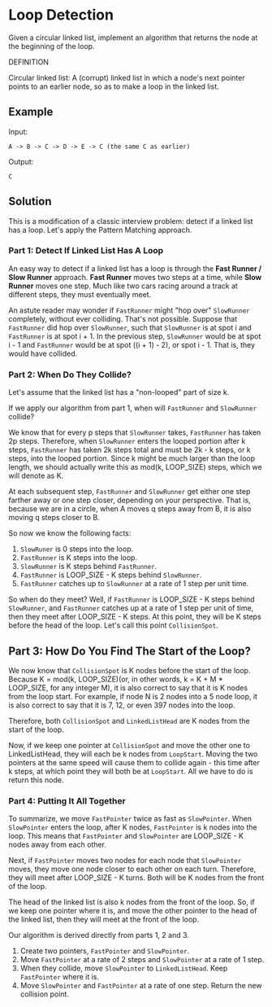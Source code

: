 # Loop Detection

Given a circular linked list, implement an algorithm that returns the node at the beginning of the loop.

DEFINITION

Circular linked list: A (corrupt) linked list in which a node's next pointer points to an earlier node, so as to make
a loop in the linked list.
 
## Example

Input:

`A -> B -> C -> D -> E -> C (the same C as earlier)`

Output:

`C`

## Solution

This is a modification of a classic interview problem: detect if a linked list has a loop. Let's apply the Pattern 
Matching approach.

### Part 1: Detect If Linked List Has A Loop

An easy way to detect if a linked list has a loop is through the **Fast Runner / Slow Runner** approach. **Fast 
Runner** moves two steps at a time, while **Slow Runner** moves one step. Much like two cars racing around a track at
different steps, they must eventually meet.

An astute reader may wonder if `FastRunner` might "hop over" `SlowRunner` completely, without ever colliding. That's 
not possible. Suppose that `FastRunner` did hop over `SlowRunner`, such that `SlowRunner` is at spot i and 
`FastRunner` is at spot i + 1. In the previous step, `SlowRunner` would be at spot i - 1 and `FastRunner` would be at
 spot ((i + 1) - 2), or spot i - 1. That is, they would have collided.
 
 ### Part 2: When Do They Collide?
 
 Let's assume that the linked list has a "non-looped" part of size k.
 
 If we apply our algorithm from part 1, when will `FastRunner` and `SlowRunner` collide?
 
 We know that for every p steps that `SlowRunner` takes, `FastRunner` has taken 2p steps. Therefore, when 
 `SlowRunner` enters the looped portion after k steps, `FastRunner` has taken 2k steps total and must be 2k - k 
 steps, or k steps, into the looped portion. Since k might be much larger than the loop length, we should actually 
 write this as mod(k, LOOP_SIZE) steps, which we will denote as K.
 
 At each subsequent step, `FastRunner` and `SlowRunner` get either one step farther away or one step closer, 
 depending on your perspective. That is, because we are in a circle, when A moves q steps away from B, it is also 
 moving q steps closer to B.
 
 So now we know the following facts:
 
 1. `SlowRuner` is 0 steps into the loop.
 2. `FastRunner` is K steps into the loop.
 3. `SlowRunner` is K steps behind `FastRunner`.
 4. `FastRunner` is LOOP_SIZE - K steps behind `SlowRunner`.
 5. `FastRunner` catches up to `SlowRunner` at a rate of 1 step per unit time.
 
 So when do they meet? Well, if `FastRunner` is LOOP_SIZE - K steps behind `SlowRunner`, and `FastRunner` catches up 
 at a rate of 1 step per unit of time, then they meet after LOOP_SIZE - K steps. At this point, they will be K steps 
 before the head of the loop. Let's call this point `CollisionSpot`.
 
 ## Part 3: How Do You Find The Start of the Loop?
 
We now know that `CollisionSpot` is K nodes before the start of the loop. Because K = mod(k, LOOP_SIZE)(or, in other
words, k = K + M * LOOP_SIZE, for any integer M), it is also correct to say that it is K nodes from the loop start.
For example, if node N is 2 nodes into a 5 node loop, it is also correct to say that it is 7, 12, or even 397 
nodes into the loop.

Therefore, both `CollisionSpot` and `LinkedListHead` are K nodes from the start of the loop.

Now, if we keep one pointer at `CollisionSpot` and move the other one to LinkedListHead, they will each be k nodes 
from `LoopStart`. Moving the two pointers at the same speed will cause them to collide again - this time after k 
steps, at which point they will both be at `LoopStart`. All we have to do is return this node.

### Part 4: Putting It All Together

To summarize, we move `FastPointer` twice as fast as `SlowPointer`. When `SlowPointer` enters the loop, after K 
nodes, `FastPointer` is k nodes into the loop. This means that `FastPointer` and `SlowPointer` are LOOP_SIZE - K 
nodes away from each other.

Next, if `FastPointer` moves two nodes for each node that `SlowPointer` moves, they move one node closer to each 
other on each turn. Therefore, they will meet after LOOP_SIZE - K turns. Both will be K nodes from the front of the 
loop.

The head of the linked list is also k nodes from the front of the loop. So, if we keep one pointer where it is, and 
move the other pointer to the head of the linked list, then they will meet at the front of the loop.

Our algorithm is derived directly from parts 1, 2 and 3.

1. Create two pointers, `FastPointer` and `SlowPointer`.
2. Move `FastPointer` at a rate of 2 steps and `SlowPointer` at a rate of 1 step.
3. When they collide, move `SlowPointer` to `LinkedListHead`. Keep `FastPointer` where it is.
4. Move `SlowPointer` and `FastPointer` at a rate of one step. Return the new collision point.
